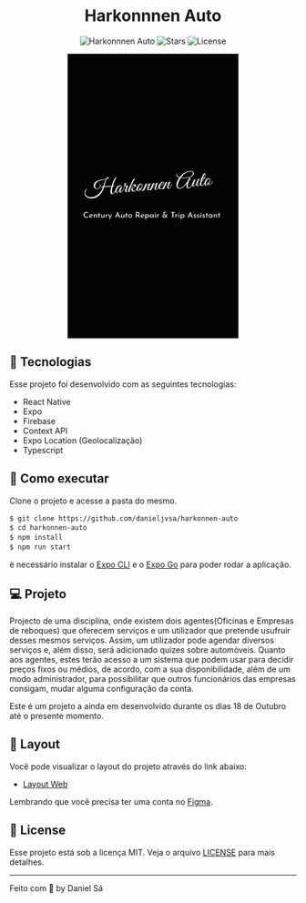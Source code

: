 <h1 align="center">
  Harkonnnen Auto
</h1>

<p align="center">
  <img src="https://img.shields.io/static/v1?label=App&message=Harkonnen_Auto&color=8257E5&labelColor=000000" alt="Harkonnnen Auto" />
  
  <img src="https://img.shields.io/github/stars/danieljvsa/harkonnen-auto?label=stars&message=MIT&color=8257E5&labelColor=000000" alt="Stars">

  <img  src="https://img.shields.io/static/v1?label=license&message=MIT&color=8257E5&labelColor=000000" alt="License">   
</p>

<div align="center">
  <img src="https://github.com/danieljvsa/harkonnen-auto/blob/main/assets/image/splash.png" height="500" width="300" align="center"/>
</div>

## 🧪 Tecnologias

Esse projeto foi desenvolvido com as seguintes tecnologias:

- React Native
- Expo
- Firebase
- Context API
- Expo Location (Geolocalização)
- Typescript

## 🚀 Como executar

Clone o projeto e acesse a pasta do mesmo.

```bash
$ git clone https://github.com/danieljvsa/harkonnen-auto
$ cd harkonnen-auto
$ npm install
$ npm run start
```
è necessário instalar o [Expo CLI](https://docs.expo.dev/workflow/expo-cli/) e o [Expo Go](https://expo.dev/client) para poder rodar a aplicação. 

## 💻 Projeto

Projecto de uma disciplina, onde existem dois agentes(Oficinas e Empresas de reboques) que oferecem serviços e um utilizador que pretende usufruir desses mesmos serviços.
Assim, um utilizador pode agendar diversos serviços e, além disso, será adicionado quizes sobre automóveis.
Quanto aos agentes, estes terão acesso a um sistema que podem usar para decidir preços fixos ou médios, de acordo, com a sua disponibilidade, além de um modo administrador,
para possibilitar que outros funcionários das empresas consigam, mudar alguma configuração da conta.

Este é um projeto a ainda em desenvolvido durante os dias 18 de Outubro até o presente momento.

## 🔖 Layout

Você pode visualizar o layout do projeto através do link abaixo:

- [Layout Web](https://www.figma.com/file/XrBWwiyI9xJoR1bcPG0Ifv/Harkonnen-Auto---CenturyAutoRepair%26TripAssistant?node-id=0%3A1) 

Lembrando que você precisa ter uma conta no [Figma](http://figma.com/).

## 📝 License

Esse projeto está sob a licença MIT. Veja o arquivo [LICENSE](LICENSE.md) para mais detalhes.

---

Feito com 💜 by Daniel Sá 

